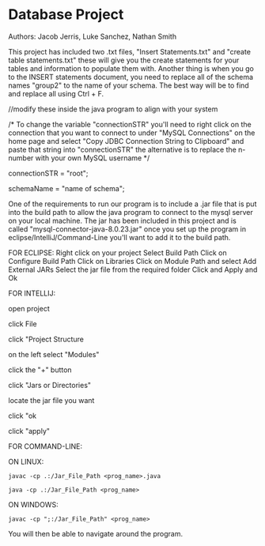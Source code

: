 # Database Project #
Authors: Jacob Jerris, Luke Sanchez, Nathan Smith

This project has included two .txt files, "Insert Statements.txt" and "create table statements.txt" these will give you the create statements for your tables and information to populate them with. Another thing is when you go to the INSERT statements document, you need to replace all of the schema names "group2" to the name of your schema. The best way will be to find and replace all using Ctrl + F.

//modify these inside the java program to align with your system

/*
        To change the variable "connectionSTR" you'll need to right click on the connection
        that you want to connect to under "MySQL Connections" on the home page and select "Copy JDBC Connection String to Clipboard"
        and paste that string into "connectionSTR" the alternative is to replace the n-number with your own MySQL username
     */
     
connectionSTR = "root"; 

schemaName = "name of schema";



One of the requirements to run our program is to include a .jar file that is put into the build path to allow the java program to connect to the mysql server on your local machine.
The jar has been included in this project and is called "mysql-connector-java-8.0.23.jar" once you set up the program in eclipse/IntelliJ/Command-Line you'll want to add it to the build path.

FOR ECLIPSE:
Right click on your project
Select Build Path
Click on Configure Build Path
Click on Libraries 
Click on Module Path and select Add External JARs
Select the jar file from the required folder
Click and Apply and Ok

FOR INTELLIJ:

open project

click File

click "Project Structure

on the left select "Modules"

click the "+" button

click "Jars or Directories"

locate the jar file you want

click "ok

click "apply"


FOR COMMAND-LINE:

  ON LINUX:
  
    javac -cp .:/Jar_File_Path <prog_name>.java
    
    java -cp .:/Jar_File_Path <prog_name>
    
  ON WINDOWS:
  
    javac -cp ";:/Jar_File_Path" <prog_name>
    

You will then be able to navigate around the program.
